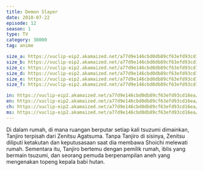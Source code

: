 ```yaml
---
title: Demon Slayer
date: 2010-07-22
episode: 12
season: 1
type: TV
category: 38000
tag: anime

size_a: https://vuclip-eip2.akamaized.net/a77d9e146cbd0db89cf63efd93cd16ea/vp63207_V20200929110828/hlsc_e2931_2.m3u8
size_b: https://vuclip-eip2.akamaized.net/a77d9e146cbd0db89cf63efd93cd16ea/vp63207_V20200929110828/hlsc_e2931_3.m3u8
size_c: https://vuclip-eip2.akamaized.net/a77d9e146cbd0db89cf63efd93cd16ea/vp63207_V20200929110828/hlsc_e2931_4.m3u8
size_d: https://vuclip-eip2.akamaized.net/a77d9e146cbd0db89cf63efd93cd16ea/vp63207_V20200929110828/hlsc_e2931_5.m3u8
size_e: https://vuclip-eip2.akamaized.net/a77d9e146cbd0db89cf63efd93cd16ea/vp63207_V20200929110828/hlsc_e2931_6.m3u8
size_f: https://vuclip-eip2.akamaized.net/a77d9e146cbd0db89cf63efd93cd16ea/vp63207_V20200929110828/hlsc_e2931_7.m3u8

in: https://vuclip-eip2.akamaized.net/a77d9e146cbd0db89cf63efd93cd16ea/id.vtt
en: https://vuclip-eip2.akamaized.net/a77d9e146cbd0db89cf63efd93cd16ea/en.vtt
ch: https://vuclip-eip2.akamaized.net/a77d9e146cbd0db89cf63efd93cd16ea/zh-TW.vtt
ms: https://vuclip-eip2.akamaized.net/a77d9e146cbd0db89cf63efd93cd16ea/ms.vtt
---
```

Di dalam rumah, di mana ruangan berputar setiap kali tsuzumi dimainkan, Tanjiro terpisah dari Zenitsu Agatsuma. Tanpa Tanjiro di sisinya, Zenitsu diliputi ketakutan dan keputusasaan saat dia membawa Shoichi melewati rumah. Sementara itu, Tanjiro bertemu dengan pemilik rumah, iblis yang bermain tsuzumi, dan seorang pemuda berpenampilan aneh yang mengenakan topeng kepala babi hutan.
